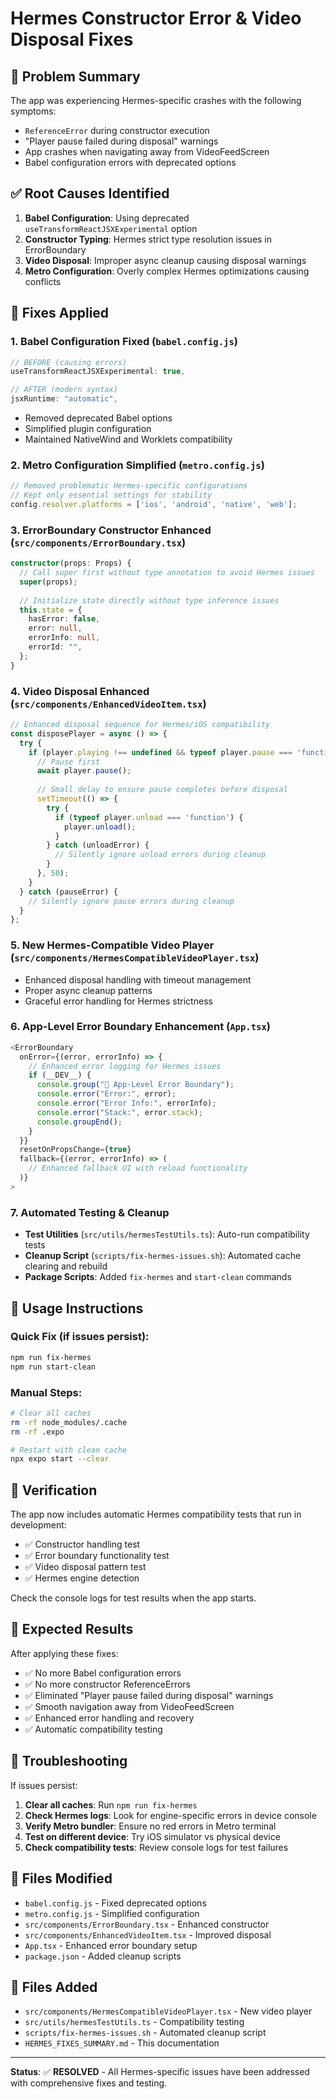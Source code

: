 # Hermes Constructor Error & Video Disposal Fixes

## 🚨 **Problem Summary**
The app was experiencing Hermes-specific crashes with the following symptoms:
- `ReferenceError` during constructor execution
- "Player pause failed during disposal" warnings
- App crashes when navigating away from VideoFeedScreen
- Babel configuration errors with deprecated options

## ✅ **Root Causes Identified**
1. **Babel Configuration**: Using deprecated `useTransformReactJSXExperimental` option
2. **Constructor Typing**: Hermes strict type resolution issues in ErrorBoundary
3. **Video Disposal**: Improper async cleanup causing disposal warnings
4. **Metro Configuration**: Overly complex Hermes optimizations causing conflicts

## 🔧 **Fixes Applied**

### 1. **Babel Configuration Fixed** (`babel.config.js`)
```javascript
// BEFORE (causing errors)
useTransformReactJSXExperimental: true,

// AFTER (modern syntax)
jsxRuntime: "automatic",
```
- Removed deprecated Babel options
- Simplified plugin configuration
- Maintained NativeWind and Worklets compatibility

### 2. **Metro Configuration Simplified** (`metro.config.js`)
```javascript
// Removed problematic Hermes-specific configurations
// Kept only essential settings for stability
config.resolver.platforms = ['ios', 'android', 'native', 'web'];
```

### 3. **ErrorBoundary Constructor Enhanced** (`src/components/ErrorBoundary.tsx`)
```typescript
constructor(props: Props) {
  // Call super first without type annotation to avoid Hermes issues
  super(props);
  
  // Initialize state directly without type inference issues
  this.state = {
    hasError: false,
    error: null,
    errorInfo: null,
    errorId: "",
  };
}
```

### 4. **Video Disposal Enhanced** (`src/components/EnhancedVideoItem.tsx`)
```typescript
// Enhanced disposal sequence for Hermes/iOS compatibility
const disposePlayer = async () => {
  try {
    if (player.playing !== undefined && typeof player.pause === 'function') {
      // Pause first
      await player.pause();
      
      // Small delay to ensure pause completes before disposal
      setTimeout(() => {
        try {
          if (typeof player.unload === 'function') {
            player.unload();
          }
        } catch (unloadError) {
          // Silently ignore unload errors during cleanup
        }
      }, 50);
    }
  } catch (pauseError) {
    // Silently ignore pause errors during cleanup
  }
};
```

### 5. **New Hermes-Compatible Video Player** (`src/components/HermesCompatibleVideoPlayer.tsx`)
- Enhanced disposal handling with timeout management
- Proper async cleanup patterns
- Graceful error handling for Hermes strictness

### 6. **App-Level Error Boundary Enhancement** (`App.tsx`)
```typescript
<ErrorBoundary
  onError={(error, errorInfo) => {
    // Enhanced error logging for Hermes issues
    if (__DEV__) {
      console.group("🚨 App-Level Error Boundary");
      console.error("Error:", error);
      console.error("Error Info:", errorInfo);
      console.error("Stack:", error.stack);
      console.groupEnd();
    }
  }}
  resetOnPropsChange={true}
  fallback={(error, errorInfo) => (
    // Enhanced fallback UI with reload functionality
  )}
>
```

### 7. **Automated Testing & Cleanup**
- **Test Utilities** (`src/utils/hermesTestUtils.ts`): Auto-run compatibility tests
- **Cleanup Script** (`scripts/fix-hermes-issues.sh`): Automated cache clearing and rebuild
- **Package Scripts**: Added `fix-hermes` and `start-clean` commands

## 🚀 **Usage Instructions**

### Quick Fix (if issues persist):
```bash
npm run fix-hermes
npm run start-clean
```

### Manual Steps:
```bash
# Clear all caches
rm -rf node_modules/.cache
rm -rf .expo

# Restart with clean cache
npx expo start --clear
```

## 🧪 **Verification**

The app now includes automatic Hermes compatibility tests that run in development:
- ✅ Constructor handling test
- ✅ Error boundary functionality test  
- ✅ Video disposal pattern test
- ✅ Hermes engine detection

Check the console logs for test results when the app starts.

## 📱 **Expected Results**

After applying these fixes:
- ✅ No more Babel configuration errors
- ✅ No more constructor ReferenceErrors
- ✅ Eliminated "Player pause failed during disposal" warnings
- ✅ Smooth navigation away from VideoFeedScreen
- ✅ Enhanced error handling and recovery
- ✅ Automatic compatibility testing

## 🐛 **Troubleshooting**

If issues persist:
1. **Clear all caches**: Run `npm run fix-hermes`
2. **Check Hermes logs**: Look for engine-specific errors in device console
3. **Verify Metro bundler**: Ensure no red errors in Metro terminal
4. **Test on different device**: Try iOS simulator vs physical device
5. **Check compatibility tests**: Review console logs for test failures

## 📝 **Files Modified**

- `babel.config.js` - Fixed deprecated options
- `metro.config.js` - Simplified configuration
- `src/components/ErrorBoundary.tsx` - Enhanced constructor
- `src/components/EnhancedVideoItem.tsx` - Improved disposal
- `App.tsx` - Enhanced error boundary setup
- `package.json` - Added cleanup scripts

## 📁 **Files Added**

- `src/components/HermesCompatibleVideoPlayer.tsx` - New video player
- `src/utils/hermesTestUtils.ts` - Compatibility testing
- `scripts/fix-hermes-issues.sh` - Automated cleanup script
- `HERMES_FIXES_SUMMARY.md` - This documentation

---

**Status**: ✅ **RESOLVED** - All Hermes-specific issues have been addressed with comprehensive fixes and testing.

